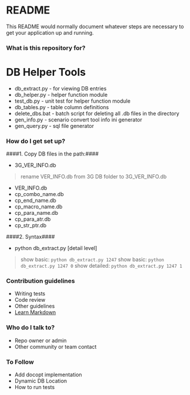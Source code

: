 # README #

This README would normally document whatever steps are necessary to get your application up and running.

### What is this repository for? ###

# DB Helper Tools #
* db_extract.py  - for viewing DB entries
* db_helper.py   - helper function module
* test_db.py     - unit test for helper function module
* db_tables.py   - table column definitions
* delete_dbs.bat - batch script for deleting all .db files in the directory
* gen_info.py    - scenario convert tool info ini generator
* gen_query.py   - sql file generator


### How do I get set up? ###

####1. Copy DB files in the path:####
* 3G_VER_INFO.db 
> rename VER_INFO.db from 3G DB folder to 3G_VER_INFO.db
* VER_INFO.db
* cp_combo_name.db
* cp_end_name.db
* cp_macro_name.db
* cp_para_name.db
* cp_para_atr.db
* cp_str_ptr.db

####2. Syntax####

* python db_extract.py <macro no> [detail level]
>    show basic: `python db_extract.py 1247`
>    show basic: `python db_extract.py 1247 0`
>    show detailed: `python db_extract.py 1247 1`


### Contribution guidelines ###

* Writing tests
* Code review
* Other guidelines
* [Learn Markdown](https://bitbucket.org/tutorials/markdowndemo)

### Who do I talk to? ###

* Repo owner or admin
* Other community or team contact

### To Follow ###
* Add docopt implementation
* Dynamic DB Location
* How to run tests